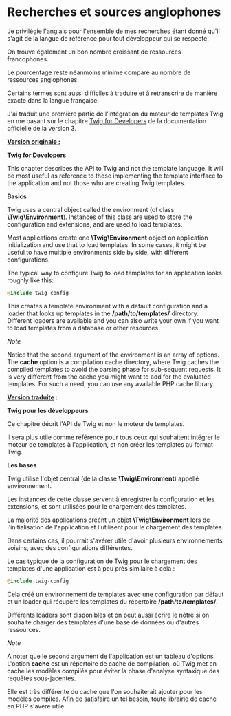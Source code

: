 # Recherches et sources anglophones

Je privilégie l'anglais pour l'ensemble de mes recherches étant donné qu'il s'agit de la langue de référence pour tout développeur qui se respecte.

On trouve également un bon nombre croissant de ressources francophones.

Le pourcentage reste néanmoins minime comparé au nombre de ressources anglophones.

Certains termes sont aussi difficiles à traduire et à retranscrire de manière exacte dans la langue française.

J'ai traduit une première partie de l'intégration du moteur de templates Twig en me basant sur le chapitre [Twig for Developers](https://twig.symfony.com/doc/3.x/api.html) de la documentation officielle de la version 3.

**<u>Version originale :</u>**

**Twig for Developers**

This chapter describes the API to Twig and not the template language. It will be most useful as reference to those implementing the template interface to the application and not those who are creating Twig templates.

**Basics**

Twig uses a central object called the environment (of class **\Twig\Environment**). Instances of this class are used to store the configuration and extensions, and are used to load templates.

Most applications create one **\Twig\Environment** object on application initialization and use that to load templates. In some cases, it might be useful to have multiple environments side by side, with different configurations.

The typical way to configure Twig to load templates for an application looks roughly like this:

```php
@include twig-config
```

This creates a template environment with a default configuration and a loader that looks up templates in the **/path/to/templates/** directory. Different loaders are available and you can also write your own if you want to load templates from a database or other resources.

*Note*

Notice that the second argument of the environment is an array of options. The **cache** option is a compilation cache directory, where Twig caches the compiled templates to avoid the parsing phase for sub-sequent requests. It is very different from the cache you might want to add for the evaluated templates. For such a need, you can use any available PHP cache library.

**<u>Version traduite</u> :**

**Twig pour les développeurs**

Ce chapitre décrit l'API de Twig et non le moteur de templates.

Il sera plus utile comme référence pour tous ceux qui souhaitent intégrer le moteur de templates à l'application, et non créer les templates au format Twig.

**Les bases**

Twig utilise l'objet central (de la classe **\Twig\Environment**) appellé environnement.

Les instances de cette classe servent à enregistrer la configuration et les extensions, et sont utilisées pour le chargement des templates.

La majorité des applications créént un objet **\Twig\Environment** lors de l'initialisation de l'application et l'utilisent pour le chargement des templates.

Dans certains cas, il pourrait s'avérer utile d'avoir plusieurs environnements voisins, avec des configurations différentes.

Le cas typique de la configuration de Twig pour le chargement des templates d'une application est à peu près similaire à cela :

```php
@include twig-config
```

Cela créé un environnement de templates avec une configuration par défaut et un loader qui récupère les templates du répertoire **/path/to/templates/**.

Différents loaders sont disponibles et on peut aussi écrire le nôtre si on souhaite charger des templates d'une base de données ou d'autres ressources.

*Note*

A noter que le second argument de l'application est un tableau d'options. L'option **cache** est un répertoire de cache de compilation, où Twig met en cache les modèles compilés pour éviter la phase d'analyse syntaxique des requêtes sous-jacentes.

Elle est très différente du cache que l'on souhaiterait ajouter pour les modèles compilés. Afin de satisfaire un tel besoin, toute librairie de cache en PHP s'avère utile.